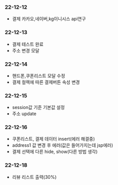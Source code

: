 ### 22-12-12
- 결제 카카오,네이버,kg이니시스 api연구

### 22-12-13
- 결제 테스트 완료
- 주소 변경 모달

### 22-12-14
- 핸드폰,쿠폰리스트 모달 수정
- 결제 컬렉에 따른 결제버튼 속성 변경

### 22-12-15
- session값 기준 기본값 설정
- 주소 update

### 22-12-16
- 쿠폰리스트, 결제 데이터 insert(에러 해결중)
- address1 값 변경 후 에러(값은 들어가지는데 jsp에러)
- 결제 선택에 다른 hide, show(다른 방법 생각)

### 22-12-18
- 리뷰 리스트 출력(30%)